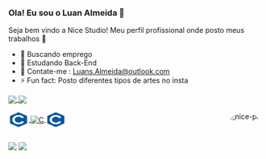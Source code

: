 ### Ola! Eu sou o Luan Almeida 👋
Seja bem vindo a Nice Studio! 
Meu perfil profissional onde posto meus trabalhos 🎨

- 🔭 Buscando emprego
- 🌱 Estudando Back-End 
- 💬 Contate-me : Luans.Almeida@outlook.com
- ⚡ Fun fact: Posto diferentes tipos de artes no insta

<div>
<a href="https://beacons.ai/nice._.studio">
  <img align="center" src="https://github-readme-stats.vercel.app/api?username=T-NiceStudio-T&count_private=true&theme=graywhite&hide=contribs,prs&show_icons=true"/>
   <img align="center" src="https://github-readme-stats.vercel.app/api/top-langs/?username=T-NiceStudio-T&layout=compact&theme=graywhite">
 <div>
 <div style="display: inline_block"><br>
  <img align="center" alt="C" height="30" width="40" src="https://github.com/devicons/devicon/blob/master/icons/c/c-plain.svg">
   <img align="center" alt="C" height="30" width="40" src="https://github.com/devicons/devicon/blob/master/icons/ccss/css-plain.svg">
   <img align="center" alt="C" height="30" width="40" src="https://github.com/devicons/devicon/blob/master/icons/c/c-plain.svg">
  <img align="right" alt="nice-pic" height="150" style="border-radius:50px;" src="https://media.discordapp.net/attachments/1080580959973417030/1087983644188098610/download20230303031820.png?width=576&height=576">
</div>
   
  ##
 
<div> 
  <a href="https://instagram.com/nice._.studio" target="_blank"><img src="https://img.shields.io/badge/-Instagram-%23E4405F?style=for-the-badge&logo=instagram&logoColor=white" target="_blank"></a>
  <a href="https://www.beacons.ai/Nice._.Studio" target="_blank"><img src="https://img.shields.io/badge/-NiceStudio-lightgrey?style=for-the-badge" target="_blank"></a>
    
</div>
